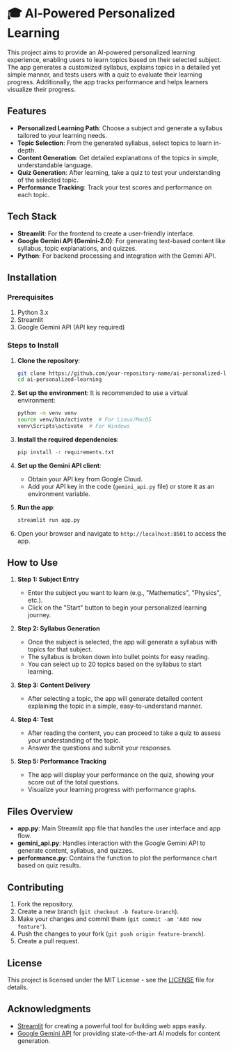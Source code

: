 # 🎓 AI‑Powered Personalized Learning

This project aims to provide an AI-powered personalized learning experience, enabling users to learn topics based on their selected subject. The app generates a customized syllabus, explains topics in a detailed yet simple manner, and tests users with a quiz to evaluate their learning progress. Additionally, the app tracks performance and helps learners visualize their progress.

## Features

- **Personalized Learning Path**: Choose a subject and generate a syllabus tailored to your learning needs.
- **Topic Selection**: From the generated syllabus, select topics to learn in-depth.
- **Content Generation**: Get detailed explanations of the topics in simple, understandable language.
- **Quiz Generation**: After learning, take a quiz to test your understanding of the selected topic.
- **Performance Tracking**: Track your test scores and performance on each topic.

## Tech Stack

- **Streamlit**: For the frontend to create a user-friendly interface.
- **Google Gemini API (Gemini-2.0)**: For generating text-based content like syllabus, topic explanations, and quizzes.
- **Python**: For backend processing and integration with the Gemini API.
  
## Installation

### Prerequisites

1. Python 3.x
2. Streamlit
3. Google Gemini API (API key required)

### Steps to Install

1. **Clone the repository**:
    ```bash
    git clone https://github.com/your-repository-name/ai-personalized-learning.git
    cd ai-personalized-learning
    ```

2. **Set up the environment**:
    It is recommended to use a virtual environment:
    ```bash
    python -m venv venv
    source venv/bin/activate  # For Linux/MacOS
    venv\Scripts\activate  # For Windows
    ```

3. **Install the required dependencies**:
    ```bash
    pip install -r requirements.txt
    ```

4. **Set up the Gemini API client**:
    - Obtain your API key from Google Cloud.
    - Add your API key in the code (`gemini_api.py` file) or store it as an environment variable.

5. **Run the app**:
    ```bash
    streamlit run app.py
    ```

6. Open your browser and navigate to `http://localhost:8501` to access the app.

## How to Use

1. **Step 1: Subject Entry**
   - Enter the subject you want to learn (e.g., "Mathematics", "Physics", etc.).
   - Click on the "Start" button to begin your personalized learning journey.

2. **Step 2: Syllabus Generation**
   - Once the subject is selected, the app will generate a syllabus with topics for that subject.
   - The syllabus is broken down into bullet points for easy reading.
   - You can select up to 20 topics based on the syllabus to start learning.

3. **Step 3: Content Delivery**
   - After selecting a topic, the app will generate detailed content explaining the topic in a simple, easy-to-understand manner.

4. **Step 4: Test**
   - After reading the content, you can proceed to take a quiz to assess your understanding of the topic.
   - Answer the questions and submit your responses.

5. **Step 5: Performance Tracking**
   - The app will display your performance on the quiz, showing your score out of the total questions.
   - Visualize your learning progress with performance graphs.

## Files Overview

- **app.py**: Main Streamlit app file that handles the user interface and app flow.
- **gemini_api.py**: Handles interaction with the Google Gemini API to generate content, syllabus, and quizzes.
- **performance.py**: Contains the function to plot the performance chart based on quiz results.

## Contributing

1. Fork the repository.
2. Create a new branch (`git checkout -b feature-branch`).
3. Make your changes and commit them (`git commit -am 'Add new feature'`).
4. Push the changes to your fork (`git push origin feature-branch`).
5. Create a pull request.

## License

This project is licensed under the MIT License - see the [LICENSE](LICENSE) file for details.

## Acknowledgments

- [Streamlit](https://streamlit.io) for creating a powerful tool for building web apps easily.
- [Google Gemini API](https://cloud.google.com/gen-ai) for providing state-of-the-art AI models for content generation.
